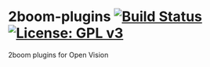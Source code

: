 2boom-plugins [![Build Status](https://travis-ci.com/OpenVisionE2/2boom-plugins.svg?branch=master)](https://travis-ci.com/OpenVisionE2/2boom-plugins) [![License: GPL v3](https://img.shields.io/badge/License-GPLv3-blue.svg)](https://www.gnu.org/licenses/gpl-3.0)
=============
2boom plugins for Open Vision
